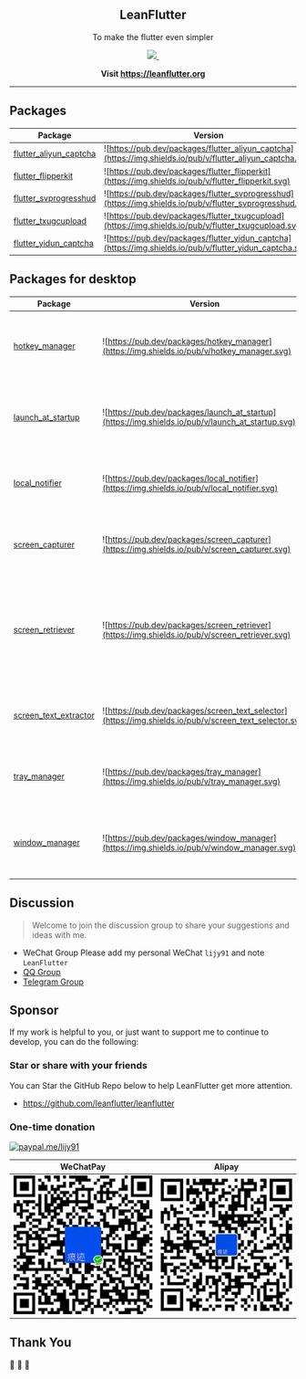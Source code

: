 <p align="center">
 <h2 align="center">LeanFlutter</h2>
 <p align="center">To make the flutter even simpler</p>
</p>

<p align="center">
  <a aria-label="LiJianying" href="https://github.com/lijy91">
    <img src="https://img.shields.io/badge/MADE%20BY-LI%20JIANYING-blue.svg?style=for-the-badge&labelColor=000000">
  </a>
  <a aria-label="Discord" href="https://discord.gg/zPa6EZ2jqbqb">
    <img alt="" src="https://img.shields.io/badge/discord-%237289DA.svg?style=for-the-badge&logo=discord&logoColor=white">
  </a>
</p>

<p align="center">
  <strong>
    Visit <a href="https://leanflutter.org">https://leanflutter.org</a>
  </strong>
</p>

---

## Packages

| Package                                                                         | Version                                                                                                     |
| ------------------------------------------------------------------------------- | ----------------------------------------------------------------------------------------------------------- |
| [flutter_aliyun_captcha](https://github.com/leanflutter/flutter_aliyun_captcha) | ![https://pub.dev/packages/flutter_aliyun_captcha](https://img.shields.io/pub/v/flutter_aliyun_captcha.svg) |
| [flutter_flipperkit](https://github.com/leanflutter/flutter_flipperkit)         | ![https://pub.dev/packages/flutter_flipperkit](https://img.shields.io/pub/v/flutter_flipperkit.svg)         |
| [flutter_svprogresshud](https://github.com/leanflutter/flutter_svprogresshud)   | ![https://pub.dev/packages/flutter_svprogresshud](https://img.shields.io/pub/v/flutter_svprogresshud.svg)   |
| [flutter_txugcupload](https://github.com/leanflutter/flutter_txugcupload)       | ![https://pub.dev/packages/flutter_txugcupload](https://img.shields.io/pub/v/flutter_txugcupload.svg)       |
| [flutter_yidun_captcha](https://github.com/leanflutter/flutter_yidun_captcha)   | ![https://pub.dev/packages/flutter_yidun_captcha](https://img.shields.io/pub/v/flutter_yidun_captcha.svg)   |

## Packages for desktop

| Package                                                                       | Version                                                                                                 | Description                                                                                                        |
| ----------------------------------------------------------------------------- | ------------------------------------------------------------------------------------------------------- | ------------------------------------------------------------------------------------------------------------------ |
| [hotkey_manager](https://github.com/leanflutter/hotkey_manager)               | ![https://pub.dev/packages/hotkey_manager](https://img.shields.io/pub/v/hotkey_manager.svg)             | This plugin allows Flutter desktop apps to defines system/inapp wide hot key.                                      |
| [launch_at_startup](https://github.com/leanflutter/launch_at_startup)         | ![https://pub.dev/packages/launch_at_startup](https://img.shields.io/pub/v/launch_at_startup.svg)       | This plugin allows Flutter desktop apps to Auto launch on startup / login.                                         |
| [local_notifier](https://github.com/leanflutter/local_notifier)               | ![https://pub.dev/packages/local_notifier](https://img.shields.io/pub/v/local_notifier.svg)             | This plugin allows Flutter desktop apps to notify local notifications.                                             |
| [screen_capturer](https://github.com/leanflutter/screen_capturer)             | ![https://pub.dev/packages/screen_capturer](https://img.shields.io/pub/v/screen_capturer.svg)           | This plugin allows Flutter desktop apps to capture screenshots.                                                    |
| [screen_retriever](https://github.com/leanflutter/screen_retriever)           | ![https://pub.dev/packages/screen_retriever](https://img.shields.io/pub/v/screen_retriever.svg)         | This plugin allows Flutter desktop apps to Retrieve information about screen size, displays, cursor position, etc. |
| [screen_text_extractor](https://github.com/leanflutter/screen_text_extractor) | ![https://pub.dev/packages/screen_text_selector](https://img.shields.io/pub/v/screen_text_selector.svg) | This plugin allows Flutter desktop apps to extract text from screen.                                               |
| [tray_manager](https://github.com/leanflutter/tray_manager)                   | ![https://pub.dev/packages/tray_manager](https://img.shields.io/pub/v/tray_manager.svg)                 | This plugin allows Flutter desktop apps to defines system tray.                                                    |
| [window_manager](https://github.com/leanflutter/window_manager)               | ![https://pub.dev/packages/window_manager](https://img.shields.io/pub/v/window_manager.svg)             | This plugin allows Flutter desktop apps to resizing and repositioning the window.                                  |

## Discussion

> Welcome to join the discussion group to share your suggestions and ideas with me.

- WeChat Group Please add my personal WeChat `lijy91` and note `LeanFlutter`
- [QQ Group](https://jq.qq.com/?_wv=1027&k=e3kwRnnw)
- [Telegram Group](https://t.me/leanflutter)

## Sponsor

If my work is helpful to you, or just want to support me to continue to develop, you can do the following:

### Star or share with your friends

You can Star the GitHub Repo below to help LeanFlutter get more attention.

- https://github.com/leanflutter/leanflutter

### One-time donation

[![paypal.me/lijy91](https://ionicabizau.github.io/badges/paypal.svg)](https://www.paypal.me/lijy91)

| WeChatPay                             | Alipay                             |
| ------------------------------------- | ---------------------------------- |
| ![](/images/donate_via_wechatpay.png) | ![](/images/donate_via_alipay.png) |

## Thank You

🎉 🎉 🎉
